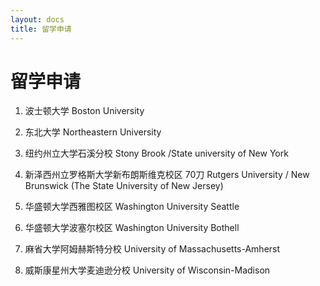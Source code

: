 ```yaml
---
layout: docs
title: 留学申请
---
```


# 留学申请

1. 波士顿大学
Boston University

2. 东北大学
Northeastern University

3. 纽约州立大学石溪分校
Stony Brook /State university of New York

4. 新泽西州立罗格斯大学新布朗斯维克校区 70刀
Rutgers University / New Brunswick (The State University of New Jersey)

5. 华盛顿大学西雅图校区
Washington University Seattle

6. 华盛顿大学波塞尔校区
Washington University Bothell

7. 麻省大学阿姆赫斯特分校
University of Massachusetts-Amherst

8. 威斯康星州大学麦迪逊分校
University of Wisconsin-Madison